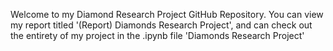 Welcome to my Diamond Research Project GitHub Repository. You can view my report titled '(Report) Diamonds Research Project', and can check out the entirety of my project in the .ipynb file 'Diamonds Research Project'
